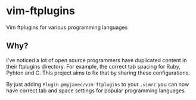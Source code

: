 # vim-ftplugins

Vim ftplugins for various programming languages

## Why?

I've noticed a lot of open source programmers have duplicated content in their ftplugins directory. For example, the correct tab spacing for Ruby, Pyhton and C. This project aims to fix that by sharing these configurations.

By just adding `Plugin pmyjavec/vim-ftplugins` to your `.vimrc` you can now have correct tab and space settings for popular programming languages.
